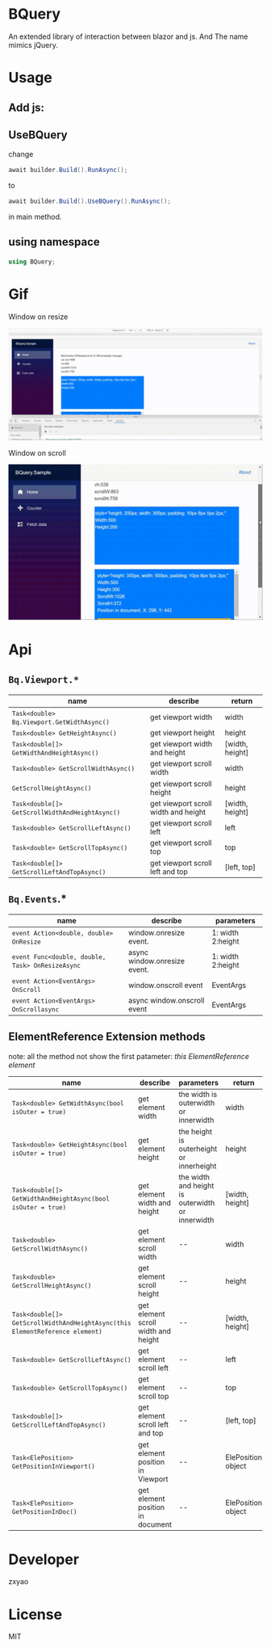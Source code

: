 #  BQuery

An extended library of interaction between blazor and js. And The name mimics jQuery.

# Usage

## Add js:

<script src="_content/BQuery/bQuery.js"></script>

## UseBQuery

change 

```c#
await builder.Build().RunAsync();
```

to

```c#
await builder.Build().UseBQuery().RunAsync();
```

in main method.

## using namespace

```c#
using BQuery;
```

# Gif

Window on resize

![onrezise](./files/onresize.gif)

Window on scroll

![onscroll](./files/scroll.gif)

# Api

## `Bq.Viewport.*`

| name                                            | describe                             | return          |
| ----------------------------------------------- | ------------------------------------ | --------------- |
| `Task<double> Bq.Viewport.GetWidthAsync()`      | get viewport width                   | width           |
| `Task<double> GetHeightAsync()`                 | get viewport height                  | height          |
| `Task<double[]> GetWidthAndHeightAsync()`       | get viewport width and height        | [width, height] |
| `Task<double> GetScrollWidthAsync()`            | get viewport scroll width            | width           |
| `GetScrollHeightAsync()`                        | get viewport scroll height           | height          |
| `Task<double[]> GetScrollWidthAndHeightAsync()` | get viewport scroll width and height | [width, height] |
| `Task<double> GetScrollLeftAsync()`             | get viewport scroll left             | left            |
| `Task<double> GetScrollTopAsync()`              | get viewport scroll top              | top             |
| `Task<double[]> GetScrollLeftAndTopAsync()`     | get viewport scroll left and top     | [left, top]     |

## `Bq.Events`.*

| name                                             | describe                     | parameters        |
| ------------------------------------------------ | ---------------------------- | ----------------- |
| `event Action<double, double> OnResize`          | window.onresize event.       | 1: width 2:height |
| `event Func<double, double, Task> OnResizeAsync` | async window.onresize event. | 1: width 2:height |
| `event Action<EventArgs> OnScroll`               | window.onscroll event        | EventArgs         |
| `event Action<EventArgs> OnScrollasync`          | async window.onscroll event  | EventArgs         |

## ElementReference Extension methods

note: all the method not show the first patameter:  *this ElementReference element*

| name                                                         | describe                            | parameters                                       | return             |
| ------------------------------------------------------------ | ----------------------------------- | ------------------------------------------------ | ------------------ |
| `Task<double> GetWidthAsync(bool isOuter = true)`            | get element width                   | the width is outerwidth or innerwidth            | width              |
| `Task<double> GetHeightAsync(bool isOuter = true)`           | get element height                  | the height is outerheight or innerheight         | height             |
| `Task<double[]> GetWidthAndHeightAsync(bool isOuter = true)` | get element width and height        | the width and height is outerwidth or innerwidth | [width, height]    |
| `Task<double> GetScrollWidthAsync()`                         | get element scroll width            | --                                               | width              |
| `Task<double> GetScrollHeightAsync()`                        | get element scroll height           | --                                               | height             |
| `Task<double[]> GetScrollWidthAndHeightAsync(this ElementReference element)` | get element scroll width and height | --                                               | [width, height]    |
| `Task<double> GetScrollLeftAsync()`                          | get element scroll left             | --                                               | left               |
| `Task<double> GetScrollTopAsync()`                           | get element scroll top              | --                                               | top                |
| `Task<double[]> GetScrollLeftAndTopAsync()`                  | get element scroll left and top     | --                                               | [left, top]        |
| `Task<ElePosition> GetPositionInViewport()`                  | get element position in Viewport    | --                                               | ElePosition object |
| `Task<ElePosition> GetPositionInDoc()`                       | get element position in document    | --                                               | ElePosition object |

# Developer

zxyao

# License

MIT